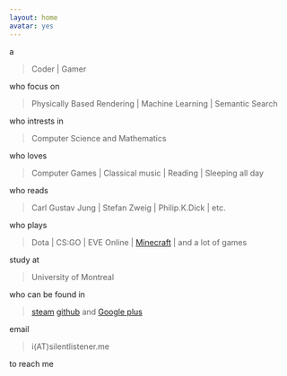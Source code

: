 ```yaml
---
layout: home
avatar: yes
---
```


a

>  Coder | Gamer

who focus on

> Physically Based Rendering | Machine Learning | Semantic Search

who intrests in

> Computer Science and Mathematics 

who loves

>Computer Games | Classical music | Reading | Sleeping all day

who reads

> Carl Gustav Jung | Stefan Zweig | Philip.K.Dick | etc.

who plays

> Dota | CS:GO | EVE Online | [Minecraft](http://rainmc.com/) | and a lot of games

study at

> University of Montreal

who can be found in

> [steam](http://steamcommunity.com/id/silentlistener) [github](https://github.com/cccrystalyy) and [Google plus](https://plus.google.com/u/0/103939286317705041310/about)

email

> i(AT)silentlistener.me

to reach me
